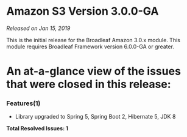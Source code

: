 # Amazon S3 Version 3.0.0-GA

_Released on Jan 15, 2019_

This is the initial release for the Broadleaf Amazon 3.0.x module.  This module requires Broadleaf Framework version 6.0.0-GA or greater.

# An at-a-glance view of the issues that were closed in this release:

### Features(1)
- Library upgraded to Spring 5, Spring Boot 2, Hibernate 5, JDK 8


**Total Resolved Issues: 1**
